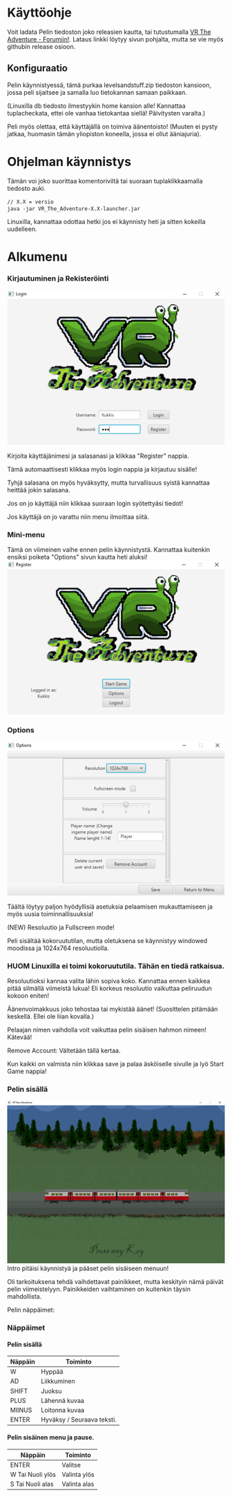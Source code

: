 # Käyttöohje
Voit ladata Pelin tiedoston joko releasien kautta, tai tutustumalla [VR The Adventure - Forumiin!](https://mirex-pelifoorumi.herokuapp.com).
Lataus linkki löytyy sivun pohjalta, mutta se vie myös githubin release osioon.


## Konfiguraatio
Pelin käynnistyessä, tämä purkaa levelsandstuff.zip tiedoston kansioon, jossa peli sijaitsee ja samalla luo tietokannan samaan paikkaan.

(Linuxilla db tiedosto ilmestyykin home kansion alle! Kannattaa tuplacheckata, ettei ole vanhaa tietokantaa siellä! Päivitysten varalta.)

Peli myös olettaa, että käyttäjällä on toimiva äänentoisto! (Muuten ei pysty jatkaa, huomasin tämän yliopiston koneella, jossa ei ollut ääniajuria).

# Ohjelman käynnistys
Tämän voi joko suorittaa komentoriviltä tai suoraan tuplaklikkaamalla tiedosto auki.
```
// X.X = versio
java -jar VR_The_Adventure-X.X-launcher.jar
```
Linuxilla, kannattaa odottaa hetki jos ei käynnisty heti ja sitten kokeilla uudelleen.

# Alkumenu
### Kirjautuminen ja Rekisteröinti
![A-1](https://raw.githubusercontent.com/Mirex97/2D-Scroller-otm-harjoitustyo/master/dokumentointi/kuvat/A-1.PNG)

Kirjoita käyttäjänimesi ja salasanasi ja klikkaa "Register" nappia. 

Tämä automaattisesti klikkaa myös login nappia ja kirjautuu sisälle!

Tyhjä salasana on myös hyväksytty, mutta turvallisuus syistä kannattaa heittää jokin salasana.

Jos on jo käyttäjä niin klikkaa suoraan login syötettyäsi tiedot!

Jos käyttäjä on jo varattu niin menu ilmoittaa siitä.

### Mini-menu
Tämä on viimeinen vaihe ennen pelin käynnistystä.
Kannattaa kuitenkin ensiksi poiketa "Options" sivun kautta heti aluksi!
![A-2](https://raw.githubusercontent.com/Mirex97/2D-Scroller-otm-harjoitustyo/master/dokumentointi/kuvat/A-2.PNG)

### Options
![A-3](https://raw.githubusercontent.com/Mirex97/2D-Scroller-otm-harjoitustyo/master/dokumentointi/kuvat/A-3.PNG)

Täältä löytyy paljon hyödyllisiä asetuksia pelaamisen mukauttamiseen ja myös uusia toiminnallisuuksia!

(NEW) Resoluutio ja Fullscreen mode!

Peli sisältää kokoruututilan, mutta oletuksena se käynnistyy windowed moodissa ja 1024x764 resoluutiolla.
### HUOM Linuxilla ei toimi kokoruututila. Tähän en tiedä ratkaisua.

Resoluutioksi kannaa valita lähin sopiva koko. Kannattaa ennen kaikkea pitää silmällä viimeistä lukua! Eli korkeus resoluutio vaikuttaa peliruudun kokoon eniten!

Äänenvoimakkuus joko tehostaa tai mykistää äänet! (Suosittelen pitämään keskellä. Ellei ole liian kovalla.) 

Pelaajan nimen vaihdolla voit vaikuttaa pelin sisäisen hahmon nimeen! Kätevää!

Remove Account: Vältetään tällä kertaa.

Kun kaikki on valmista niin klikkaa save ja palaa äsköiselle sivulle ja lyö Start Game nappia!

### Pelin sisällä
![A-4](https://raw.githubusercontent.com/Mirex97/2D-Scroller-otm-harjoitustyo/master/dokumentointi/kuvat/A-4.PNG)
Intro pitäisi käynnistyä ja pääset pelin sisäiseen menuun!

Oli tarkoituksena tehdä vaihdettavat painikkeet, mutta keskityin nämä päivät pelin viimeistelyyn.
Painikkeiden vaihtaminen on kuitenkin täysin mahdollista.

Pelin näppäimet:
### Näppäimet
#### Pelin sisällä
Näppäin | Toiminto
---|---
W | Hyppää
AD | Liikkuminen
SHIFT | Juoksu
PLUS | Lähennä kuvaa
MIINUS | Loitonna kuvaa
ENTER | Hyväksy / Seuraava teksti.
#### Pelin sisäinen menu ja pause.
Näppäin | Toiminto
---|---
ENTER | Valitse
W Tai Nuoli ylös | Valinta ylös
S Tai Nuoli alas | Valinta alas


